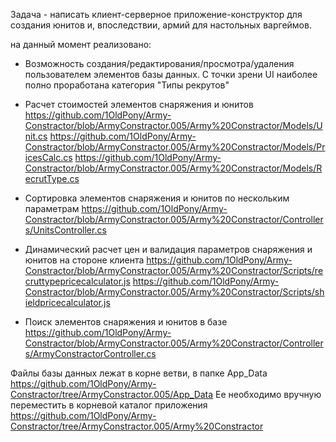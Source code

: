 Задача - написать клиент-серверное приложение-конструктор для создания юнитов и, впоследствии, армий для настольных варгеймов.

на данный момент реализовано:

- Возможность создания/редактирования/просмотра/удаления пользователем элементов базы данных.
С точки зрени UI наиболее полно проработана категория "Типы рекрутов"

- Расчет стоимостей элементов снаряжения и юнитов 
https://github.com/1OldPony/Army-Constractor/blob/ArmyConstractor.005/Army%20Constractor/Models/Unit.cs
https://github.com/1OldPony/Army-Constractor/blob/ArmyConstractor.005/Army%20Constractor/Models/PricesCalc.cs
https://github.com/1OldPony/Army-Constractor/blob/ArmyConstractor.005/Army%20Constractor/Models/RecrutType.cs

- Сортировка элементов снаряжения и юнитов по нескольким параметрам
https://github.com/1OldPony/Army-Constractor/blob/ArmyConstractor.005/Army%20Constractor/Controllers/UnitsController.cs

- Динамический расчет цен и валидация параметров снаряжения и юнитов на стороне клиента
https://github.com/1OldPony/Army-Constractor/blob/ArmyConstractor.005/Army%20Constractor/Scripts/recruttypepricecalculator.js
https://github.com/1OldPony/Army-Constractor/blob/ArmyConstractor.005/Army%20Constractor/Scripts/shieldpricecalculator.js

- Поиск элементов снаряжения и юнитов в базе
https://github.com/1OldPony/Army-Constractor/blob/ArmyConstractor.005/Army%20Constractor/Controllers/ArmyConstractorController.cs

Файлы базы данных лежат в корне ветви, в папке App_Data
https://github.com/1OldPony/Army-Constractor/tree/ArmyConstractor.005/App_Data
Ее необходимо вручную переместить в корневой каталог приложения
https://github.com/1OldPony/Army-Constractor/tree/ArmyConstractor.005/Army%20Constractor
